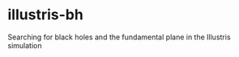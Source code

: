 illustris-bh
============

Searching for black holes and the fundamental plane in the Illustris simulation
